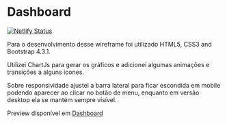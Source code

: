 # Dashboard

[![Netlify Status](https://api.netlify.com/api/v1/badges/5d785ab7-52b3-4e8b-842f-345a160ee1b8/deploy-status)](https://app.netlify.com/sites/esig-dashboard/deploys)

Para o desenvolvimento desse wireframe foi utilizado HTML5, CSS3 and Bootstrap 4.3.1.

Utilizei ChartJs para gerar os gráficos e adicionei algumas animações e transições a alguns icones.

Sobre responsividade ajustei a barra lateral 
para ficar escondida em mobile podendo aparecer ao clicar no botão de menu, enquanto em versão desktop ela se mantém sempre visível.

Preview disponível em [Dashboard](https://dashboard.lpgoulart.com)
